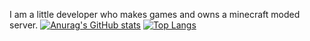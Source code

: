 I am a little developer who makes games and owns a minecraft moded server.
[![Anurag's GitHub stats](https://github-readme-stats.vercel.app/api?username=Zizazar)](https://github.com/anuraghazra/github-readme-stats)
[![Top Langs](https://github-readme-stats.vercel.app/api/top-langs/?username=Zizazar&layout=compact)](https://github.com/anuraghazra/github-readme-stats)
